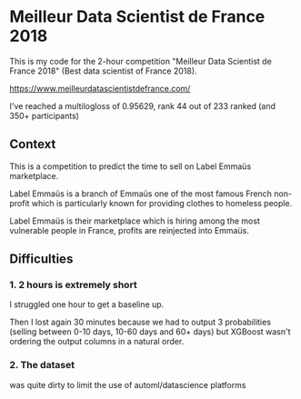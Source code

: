 # Meilleur Data Scientist de France 2018

This is my code for the 2-hour competition "Meilleur Data Scientist de France 2018" (Best data scientist of France 2018).

https://www.meilleurdatascientistdefrance.com/

I've reached a multilogloss of 0.95629, rank 44 out of 233 ranked (and 350+ participants)

## Context

This is a competition to predict the time to sell on Label Emmaüs marketplace.

Label Emmaüs is a branch of Emmaüs one of the most famous French non-profit which is particularly known
for providing clothes to homeless people.

Label Emmaüs is their marketplace which is hiring among the most vulnerable people in France, profits are reinjected into Emmaüs.

## Difficulties

### 1. 2 hours is extremely short

I struggled one hour to get a baseline up.

Then I lost again 30 minutes because we had to output 3 probabilities
(selling between 0-10 days, 10-60 days and 60+ days) but XGBoost wasn't ordering the output columns
in a natural order.

### 2. The dataset

was quite dirty to limit the use of automl/datascience platforms
